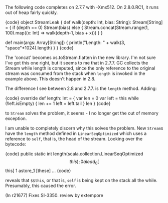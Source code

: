 The following code completes on 2.7.7 with -Xmx512.  On 2.8.0.RC1, it runs out of heap fairly quickly.

{code}
object StreamLeak {
  def walk(depth: Int, bias: String): Stream[String] = {
    if (depth == 0)
      Stream(bias)
    else {
      Stream.concat(Stream.range(1, 100).map((x: Int) => walk(depth-1, bias + x)))
    }
  }

  def main(args: Array[String]) {
    println("Length: " + walk(3, "space"*1024).length)
  }
}
{code}

The 'concat' becomes xs.toStream.flatten in the new library.
I'm not sure I've got this one right, but it seems to me that in 2.7.7. GC collects the Stream while length is computed, since the only reference to the original stream was consumed from the stack when `length` is invoked in the example above. This doesn't happen in 2.8.

The difference I see between 2.8 and 2.7.7. is the `length` method. Adding:

{code}
  override def length: Int = {
    var len = 0
    var left = this
    while (!left.isEmpty) {
      len += 1
      left = left.tail
    }
    len
  }
{code}

to `Stream` solves the problem, it seems - I no longer get the out of memory exception.

I am unable to completely discern why this solves the problem. New `Stream`s have the `length` method defined in `LinearSeqOptimized` which uses a reference to `self`, that is, the head of the stream. Looking over the bytecode:

{code}
  public static int length(scala.collection.LinearSeqOptimized $$this);
     0  aload_0 [$$this]
     1  astore_1 [these]
     ...
{code}

reveals that `$$this`, or that is, `self` is being kept on the stack all the while. Presumably, this caused the error.

(In r21677) Fixes SI-3350. review by extempore
